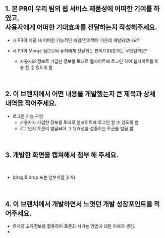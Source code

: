 ## 1. 본 PR이 우리 팀의 웹 서비스 제품성에 어떠한 기여를 하였고, <br> 사용자에게 어떠한 기대효과를 전달하는지 작성해주세요.

- 내 PR이 제품 내 어떠한 기능적인 배경/전후맥락 가운데 개발되었나요?

- 내 PR이 Merge 됨으로써 유저에게 전달되는 편익/기대효과는 무엇일까요?
  * 사용자의 정보로 가입한 정보를 토대로 웹사이트에 로그인 하여 웹사이트를 이용 할 수 있도록 함

<br />

## 2. 이 브랜치에서 어떤 내용을 개발했는지 큰 제목과 상세 내역을 적어주세요.

  - 로그인 기능 구현
    * 사용자가 가입한 정보를 토대로 웹사이트에 로그인 할 수 있도록 함
    * 로그인시 토큰이 발급되어 그 유효성을 검증하는 토근을 발급 함

<br />

## 3. 개발한 화면을 캡쳐해서 첨부 해 주세요. 
<br />

- (drag & drop 또는 첨부파일 추가)


<br />

## 4. 이 브랜치에서 개발하면서 느꼇던 개발 성장포인트를 적어주세요. 

- 유저의 고유정보를 활용하여 토큰화 시키는 방법에 대한 이해가 생김.
-  
